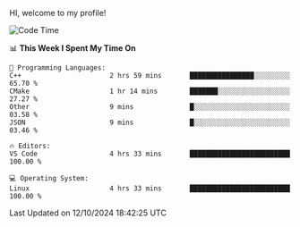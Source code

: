 HI, welcome to my profile!
<!--START_SECTION:waka-->
![Code Time](http://img.shields.io/badge/Code%20Time-1%2C898%20hrs%2033%20mins-blue)

📊 **This Week I Spent My Time On** 

```text
💬 Programming Languages: 
C++                      2 hrs 59 mins       ████████████████░░░░░░░░░   65.70 % 
CMake                    1 hr 14 mins        ███████░░░░░░░░░░░░░░░░░░   27.27 % 
Other                    9 mins              █░░░░░░░░░░░░░░░░░░░░░░░░   03.58 % 
JSON                     9 mins              █░░░░░░░░░░░░░░░░░░░░░░░░   03.46 % 

🔥 Editors: 
VS Code                  4 hrs 33 mins       █████████████████████████   100.00 % 

💻 Operating System: 
Linux                    4 hrs 33 mins       █████████████████████████   100.00 % 
```


 Last Updated on 12/10/2024 18:42:25 UTC
<!--END_SECTION:waka-->
